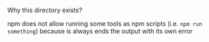 Why this directory exists?

npm does not allow running some tools as npm scripts (i.e. `npm run something`)
because is always ends the output with its own error
